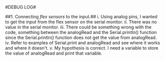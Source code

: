 #DEBUG LOG#

##1. Connecting *flex sensors* to the input.##
 i. Using analog pins, I wanted to get the input from the flex sensor on the serial monitor.
 ii. There was no value in the serial monitor.
 iii. There could be something wrong with the code, something between the analogRead and the Serial.println() function since the Serial.println() function does not get the value from analogRead.
 iv. Refer to examples of Serial.print and analogRead and see where it works and where it doesn't.
 v. My hypothesis is correct. I need a variable to store the value of analogRead and print that variable. 
 
